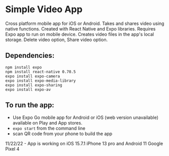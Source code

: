 # Simple Video App
Cross platform mobile app for iOS or Android. Takes and shares video using native functions. Created with React Native and Expo libraries. Requires Expo app to run on mobile device. Creates video files in the app's local storage. Delete video option, Share video option.
 
## Dependencies:
```
npm install expo
npm install react-native 0.70.5
expo install expo-camera
expo install expo-media-library
expo install expo-sharing
expo install expo-av 
```
   
## To run the app:
 - Use Expo Go mobile app for Android or iOS (web version unavailable) available on Play and App stores.
 - ``` expo start ``` from the command line
 - scan QR code from your phone to build the app

 11/22/22 - App is working on iOS 15.7.1 iPhone 13 pro and Android 11 Google Pixel 4
